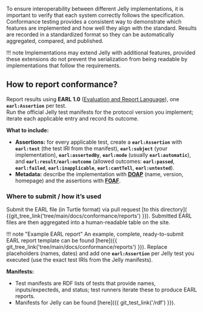 To ensure interoperability between different Jelly implementations, it is important to verify that each system correctly follows the specification. Conformance testing provides a consistent way to demonstrate which features are implemented and how well they align with the standard. Results are recorded in a standardized format so they can be automatically aggregated, compared, and published.

!!! note
    Implementations may extend Jelly with additional features, provided these extensions do not prevent the serialization from being readable by implementations that follow the requirements.

## How to report conformance?

Report results using **EARL 1.0** ([Evaluation and Report Language](https://www.w3.org/WAI/standards-guidelines/earl/)), one **`earl:Assertion`** per test.  
Run the official Jelly test manifests for the protocol version you implement; iterate each applicable entry and record its outcome.  

**What to include:**

- **Assertions:** for every applicable test, create a **`earl:Assertion`** with **`earl:test`** (the test IRI from the manifest), **`earl:subject`** (your implementation), **`earl:assertedBy`**, **`earl:mode`** (usually **`earl:automatic`**), and **`earl:result/earl:outcome`** (allowed outcomes: **`earl:passed`**, **`earl:failed`**, **`earl:inapplicable`**, **`earl:cantTell`**, **`earl:untested`**).  
- **Metadata:** describe the implementation with [**DOAP**](https://github.com/ewilderj/doap) (name, version, homepage) and the assertions with [**FOAF**](http://xmlns.com/foaf/spec/).  

### Where to submit / how it’s used

Submit the EARL file (in Turtle format) via pull request [to this directory]( {{git_tree_link('tree/main/docs/conformance/reports') }}). Submitted EARL files are then aggregated into a human-readable table on the site.  

!!! note "Example EARL report"
    An example, complete, ready-to-submit EARL report template can be found [here]({{ git_tree_link('tree/main/docs/conformance/reports') }}). Replace placeholders (names, dates) and add one **`earl:Assertion`** per Jelly test you executed (use the exact test IRIs from the Jelly manifests).  

**Manifests:**

- Test manifests are RDF lists of tests that provide names, inputs/expecteds, and status; test runners iterate these to produce EARL reports.  
- Manifests for Jelly can be found [here]({{ git_test_link('/rdf') }}).
